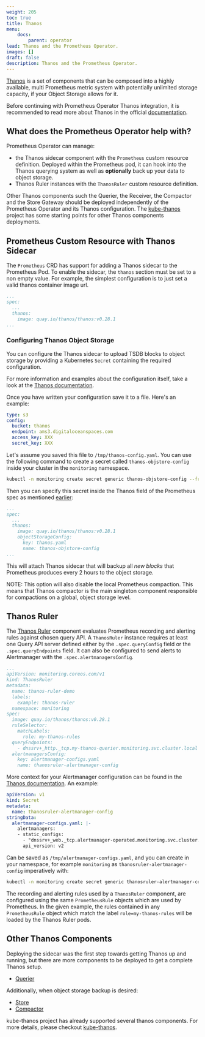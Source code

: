 ```yaml
---
weight: 205
toc: true
title: Thanos
menu:
    docs:
        parent: operator
lead: Thanos and the Prometheus Operator.
images: []
draft: false
description: Thanos and the Prometheus Operator.
---
```


[Thanos](https://github.com/thanos-io/thanos/) is a set of components that can be composed into a highly available,
multi Prometheus metric system with potentially unlimited storage capacity, if your Object Storage allows for it.

Before continuing with Prometheus Operator Thanos integration, it is recommended to read more about Thanos in the official [documentation](https://thanos.io/tip/thanos/getting-started.md/).

## What does the Prometheus Operator help with?

Prometheus Operator can manage:
* the Thanos sidecar component with the `Prometheus` custom resource definition. Deployed within the Prometheus pod, it can hook into the Thanos querying system as well as **optionally** back up your data to object storage.
* Thanos Ruler instances with the `ThanosRuler` custom resource definition.

Other Thanos components such the Querier, the Receiver, the Compactor and the Store Gateway should be deployed independently of the Prometheus Operator and its Thanos configuration. The
[kube-thanos](https://github.com/thanos-io/kube-thanos/) project has some starting points for other Thanos components deployments.

## Prometheus Custom Resource with Thanos Sidecar

The `Prometheus` CRD has support for adding a Thanos sidecar to the Prometheus
Pod. To enable the sidecar, the `thanos` section must be set to a non empty value.
For example, the simplest configuration is to just set a valid thanos container image url.

```yaml
...
spec:
  ...
  thanos:
    image: quay.io/thanos/thanos:v0.28.1
...
```

### Configuring Thanos Object Storage

You can configure the Thanos sidecar to upload TSDB blocks to object storage by providing a Kubernetes `Secret` containing the required configuration.

For more information and examples about the configuration itself, take a look at the [Thanos documentation](https://github.com/thanos-io/thanos/blob/main/docs/storage.md).

Once you have written your configuration save it to a file.
Here's an example:

```yaml
type: s3
config:
  bucket: thanos
  endpoint: ams3.digitaloceanspaces.com
  access_key: XXX
  secret_key: XXX
```

Let's assume you saved this file to `/tmp/thanos-config.yaml`. You can use the following command to create a secret called `thanos-objstore-config` inside your cluster in the `monitoring` namespace.

```sh
kubectl -n monitoring create secret generic thanos-objstore-config --from-file=thanos.yaml=/tmp/thanos-config.yaml
```

Then you can specify this secret inside the Thanos field of the Prometheus spec as mentioned [earlier](#prometheus-custom-resource-with-thanos-sidecar):

```yaml
...
spec:
  ...
  thanos:
    image: quay.io/thanos/thanos:v0.28.1
    objectStorageConfig:
      key: thanos.yaml
      name: thanos-objstore-config
...
```

This will attach Thanos sidecar that will backup all *new blocks* that Prometheus produces every 2 hours to the object storage.

NOTE: This option will also disable the local Prometheus compaction. This means that Thanos compactor is the main singleton component
responsible for compactions on a global, object storage level.

## Thanos Ruler

The [Thanos Ruler](https://thanos.io/tip/components/rule.md/) component evaluates Prometheus recording and alerting rules against chosen query API. A `ThanosRuler` instance requires at least one Query API server defined either by the `.spec.queryConfig` field or the `.spec.queryEndpoints` field. It can also be configured to send alerts to Alertmanager with the `.spec.alertmanagersConfig`.

```yaml
...
apiVersion: monitoring.coreos.com/v1
kind: ThanosRuler
metadata:
  name: thanos-ruler-demo
  labels:
    example: thanos-ruler
  namespace: monitoring
spec:
  image: quay.io/thanos/thanos:v0.28.1
  ruleSelector:
    matchLabels:
      role: my-thanos-rules
  queryEndpoints:
    - dnssrv+_http._tcp.my-thanos-querier.monitoring.svc.cluster.local
  alertmanagersConfig:
    key: alertmanager-configs.yaml
    name: thanosruler-alertmanager-config
```

More context for your Alertmanager configuration can be found in the [Thanos documentation](https://thanos.io/tip/components/rule.md/#alertmanager). An example:

```yaml
apiVersion: v1
kind: Secret
metadata:
  name: thanosruler-alertmanager-config
stringData:
  alertmanager-configs.yaml: |-
    alertmanagers:
    - static_configs:
      - "dnssrv+_web._tcp.alertmanager-operated.monitoring.svc.cluster.local"
      api_version: v2
```

Can be saved as `/tmp/alertmanager-configs.yaml`, and you can create in your namespace, for example `monitoring` as `thanosruler-alertmanager-config` imperatively with:

```sh
kubectl -n monitoring create secret generic thanosruler-alertmanager-config --from-file=alertmanager-configs.yaml=/tmp/alertmanager-configs.yaml
```

The recording and alerting rules used by a `ThanosRuler` component, are configured using the same `PrometheusRule` objects which are used by Prometheus. In the given example, the rules contained in any `PrometheusRule` object which match the label `role=my-thanos-rules` will be loaded by the Thanos Ruler pods.

## Other Thanos Components

Deploying the sidecar was the first step towards getting Thanos up and running, but there are more components to be deployed to get a complete Thanos setup.

- [Querier](https://thanos.io/tip/components/query.md/)

Additionally, when object storage backup is desired:

- [Store](https://thanos.io/tip/components/store.md/)
- [Compactor](https://thanos.io/tip/components/compact.md/)

kube-thanos project has already supported several thanos components.
For more details, please checkout [kube-thanos](https://github.com/thanos-io/kube-thanos/).
